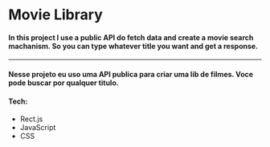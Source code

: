 # Movie Library

#### In this project I use a public API do fetch data and create a movie search machanism. So you can type whatever title you want and get a response. 

<hr />

#### Nesse projeto eu uso uma API publica para criar uma lib de filmes. Voce pode buscar por qualquer titulo.

#### Tech:
<ul> 
<li> Rect.js </>
<li> JavaScript </>
<li> CSS </>
<ul />

